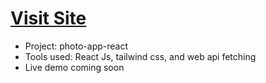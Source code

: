 # <a href="https://photo-app-react-ecru.vercel.app/">Visit Site</a>
* Project: photo-app-react
* Tools used: React Js, tailwind css, and web api fetching
* Live demo coming soon
